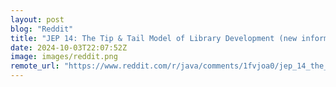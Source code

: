 ```yaml
---
layout: post
blog: "Reddit"
title: "JEP 14: The Tip & Tail Model of Library Development (new informational JEP posted today)"
date: 2024-10-03T22:07:52Z
image: images/reddit.png
remote_url: "https://www.reddit.com/r/java/comments/1fvjoa0/jep_14_the_tip_tail_model_of_library_development/"
---
```

